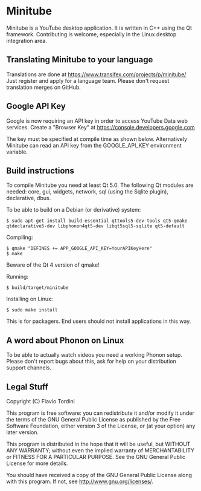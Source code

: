 # Minitube
Minitube is a YouTube desktop application. It is written in C++ using the Qt framework. Contributing is welcome, especially in the Linux desktop integration area.

## Translating Minitube to your language
Translations are done at https://www.transifex.com/projects/p/minitube/
Just register and apply for a language team. Please don't request translation merges on GitHub.

## Google API Key
Google is now requiring an API key in order to access YouTube Data web services.
Create a "Browser Key" at https://console.developers.google.com

The key must be specified at compile time as shown below.
Alternatively Minitube can read an API key from the GOOGLE_API_KEY environment variable.

## Build instructions
To compile Minitube you need at least Qt 5.0. The following Qt modules are needed: core, gui, widgets, network, sql (using the Sqlite plugin), declarative, dbus.

To be able to build on a Debian (or derivative) system:

    $ sudo apt-get install build-essential qttools5-dev-tools qt5-qmake  qtdeclarative5-dev libphonon4qt5-dev libqt5sql5-sqlite qt5-default

Compiling:

    $ qmake "DEFINES += APP_GOOGLE_API_KEY=YourAPIKeyHere"
    $ make

Beware of the Qt 4 version of qmake!

Running:

	$ build/target/minitube
	
Installing on Linux:

    $ sudo make install

This is for packagers. End users should not install applications in this way.

## A word about Phonon on Linux
To be able to actually watch videos you need a working Phonon setup.
Please don't report bugs about this, ask for help on your distribution support channels.

## Legal Stuff
Copyright (C) Flavio Tordini

This program is free software: you can redistribute it and/or modify
it under the terms of the GNU General Public License as published by
the Free Software Foundation, either version 3 of the License, or
(at your option) any later version.

This program is distributed in the hope that it will be useful,
but WITHOUT ANY WARRANTY; without even the implied warranty of
MERCHANTABILITY or FITNESS FOR A PARTICULAR PURPOSE.  See the
GNU General Public License for more details.

You should have received a copy of the GNU General Public License
along with this program.  If not, see <http://www.gnu.org/licenses/>.
